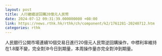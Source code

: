 ```yaml
---
layout: post
title: 人行繼續逆回購20億元人民幣
date: 2024-07-12 09:31:39.000000000 +08:00
link: https://news.rthk.hk/rthk/ch/component/k2/1761281-20240712.htm
categories: rthk
---
```


人民銀行公開市場連續10個交易日進行20億元人民幣逆回購操作，中標利率維持在1.8厘不變，完全對沖今日到期量，本周操作量亦完全對沖到期量。
